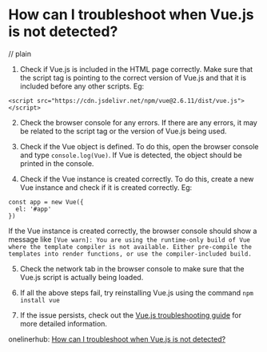 # How can I troubleshoot when Vue.js is not detected?
// plain

1. Check if Vue.js is included in the HTML page correctly. Make sure that the script tag is pointing to the correct version of Vue.js and that it is included before any other scripts. Eg:
```
<script src="https://cdn.jsdelivr.net/npm/vue@2.6.11/dist/vue.js"></script>
```

2. Check the browser console for any errors. If there are any errors, it may be related to the script tag or the version of Vue.js being used.

3. Check if the Vue object is defined. To do this, open the browser console and type ```console.log(Vue)```. If Vue is detected, the object should be printed in the console.

4. Check if the Vue instance is created correctly. To do this, create a new Vue instance and check if it is created correctly. Eg:
```
const app = new Vue({
  el: '#app'
})
```
If the Vue instance is created correctly, the browser console should show a message like ```[Vue warn]: You are using the runtime-only build of Vue where the template compiler is not available. Either pre-compile the templates into render functions, or use the compiler-included build.```

5. Check the network tab in the browser console to make sure that the Vue.js script is actually being loaded.

6. If all the above steps fail, try reinstalling Vue.js using the command ```npm install vue```

7. If the issue persists, check out the [Vue.js troubleshooting guide](https://vuejs.org/v2/guide/troubleshooting.html) for more detailed information.

onelinerhub: [How can I troubleshoot when Vue.js is not detected?](https://onelinerhub.com/vue.js/how-can-i-troubleshoot-when-vue-js-is-not-detected)
